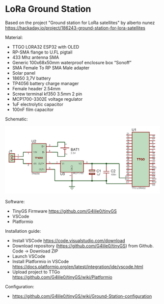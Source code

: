 # LoRa Ground Station

Based on the project "Ground station for LoRa satellites" by alberto nunez https://hackaday.io/project/186243-ground-station-for-lora-satellites

Material:
  - TTGO LORA32 ESP32 with OLED
  - RP-SMA flange to U.FL pigtail
  - 433 Mhz antenna SMA
  - Generic 100x68x50mm waterproof enclosure box “Sonoff”
  - SMA Female To RP SMA Male adapter
  - Solar panel
  - 18650 3,7V battery
  - TP4056 battery charge manager
  - Female header 2.54mm
  - Screw terminal kf350 3.5mm 2 pin
  - MCP1700-3302E voltage regulator
  - 1uF electrolytic capacitor
  - 100nF film capacitor

Schematic:

![alt text](images/Schematic.png)

Software:
  - TinyGS Firmware https://github.com/G4lile0/tinyGS
  - VSCode
  - Platformio

Installation guide:
  - Install VSCode https://code.visualstudio.com/download
  - Download repository (https://github.com/G4lile0/tinyGS) from Github. Code -> Download ZIP
  - Launch VSCode
  - Install Platformio in VSCode https://docs.platformio.org/en/latest/integration/ide/vscode.html
  - Upload project to TTGo https://github.com/G4lile0/tinyGS/wiki/Platformio
  
Configuration:
  - https://github.com/G4lile0/tinyGS/wiki/Ground-Station-configuration
  

